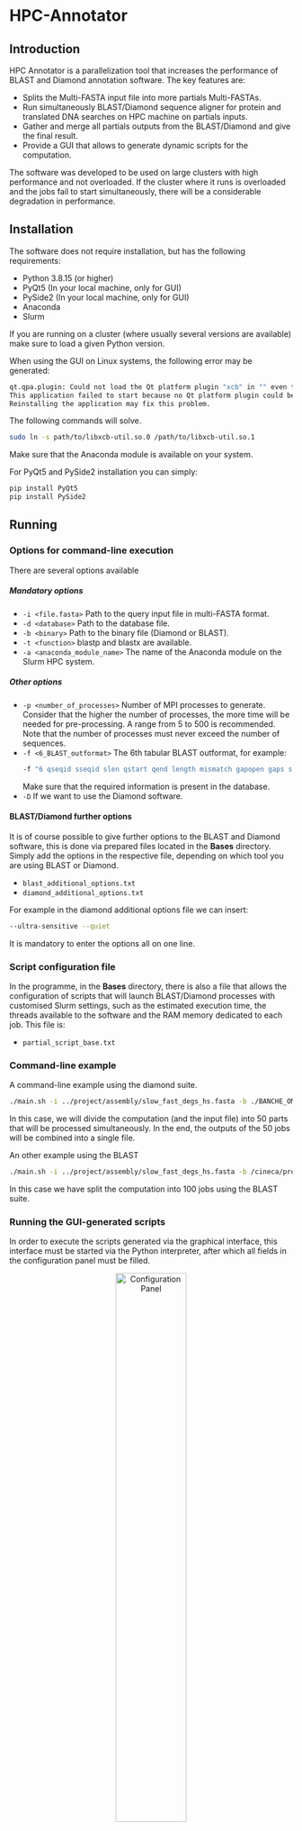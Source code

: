 # HPC-Annotator
## Introduction

HPC Annotator is a parallelization tool that increases the performance of BLAST and Diamond annotation software. 
The key features are:

-   Splits the Multi-FASTA input file into more partials Multi-FASTAs.
-   Run simultaneously BLAST/Diamond sequence aligner for protein and translated DNA searches on HPC machine on partials inputs.
-   Gather and merge all partials outputs from the BLAST/Diamond and give the final result.
-   Provide a GUI that allows to generate dynamic scripts for the computation.

The software was developed to be used on large clusters with high performance and not overloaded. If the cluster where it runs is overloaded and the jobs fail to start simultaneously, there will be a considerable degradation in performance.
## Installation

The software does not require installation, but has the following requirements:

-   Python 3.8.15 (or higher)
-   PyQt5 (In your local machine, only for GUI)
-   PySide2 (In your local machine, only for GUI)
-   Anaconda
-   Slurm

If you are running on a cluster (where usually several versions are available) make sure to load a given Python version.

When using the GUI on Linux systems, the following error may be generated:
```sh
qt.qpa.plugin: Could not load the Qt platform plugin "xcb" in "" even though it was found.
This application failed to start because no Qt platform plugin could be initialized.
Reinstalling the application may fix this problem.
```
The following commands will solve.

```sh
sudo ln -s path/to/libxcb-util.so.0 /path/to/libxcb-util.so.1
```
Make sure that the Anaconda module is available on your system.

For PyQt5 and PySide2 installation you can simply:

```sh
pip install PyQt5
pip install PySide2
```

## Running
### Options for command-line execution
There are several options available
##### Mandatory options

- `-i <file.fasta>`
    Path to the query input file in multi-FASTA format. 
- `-d <database>`
    Path to the database file. 
- `-b <binary>`
    Path to the binary file (Diamond or BLAST). 
- `-t <function>`
    blastp and blastx are available.
- `-a <anaconda_module_name>`
    The name of the Anaconda module on the Slurm HPC system.

##### Other options

- `-p <number_of_processes>`
    Number of MPI processes to generate. Consider that the higher the number of processes, the more time will be needed for pre-processing. A range from 5 to 500 is recommended. Note that the number of processes must never exceed the number of sequences.
- `-f <6_BLAST_outformat>`
    The 6th tabular BLAST outformat, for example:
    ```sh
    -f "6 qseqid sseqid slen qstart qend length mismatch gapopen gaps sseq"
    ```
    Make sure that the required information is present in the database. 
- `-D`
    If we want to use the Diamond software. 

#### BLAST/Diamond further options
It is of course possible to give further options to the BLAST and Diamond software, this is done via prepared files located in the **Bases** directory.
Simply add the options in the respective file, depending on which tool you are using BLAST or Diamond.

- `blast_additional_options.txt`
- `diamond_additional_options.txt`

For example in the diamond additional options file we can insert:
```sh
--ultra-sensitive --quiet
```
It is mandatory to enter the options all on one line.

### Script configuration file
In the programme, in the **Bases** directory, there is also a file that allows the configuration of scripts that will launch BLAST/Diamond processes with customised Slurm settings, such as the estimated execution time, the threads available to the software and the RAM memory dedicated to each job. This file is: 
- `partial_script_base.txt`

### Command-line example
A command-line example using the diamond suite.
```sh
./main.sh -i ../project/assembly/slow_fast_degs_hs.fasta -b ./BANCHE_OMOLOGY/diamond -t blastx -D -a anaconda3 -d ./BANCHE_OMOLOGY/NR/nr.dmnd -p 50
```
In this case, we will divide the computation (and the input file) into 50 parts that will be processed simultaneously. In the end, the outputs of the 50 jobs will be combined into a single file.

An other example using the BLAST
```sh
./main.sh -i ../project/assembly/slow_fast_degs_hs.fasta -b /cineca/prod/opt/applications/blast+/2.12.0/binary/blastx -t blastx -a anaconda3 -d /cineca/prod/opt/applications/blast+/2.12.0/DB/nr -p 100
```

In this case we have split the computation into 100 jobs using the BLAST suite.
### Running the GUI-generated scripts
In order to execute the scripts generated via the graphical interface, this interface must be started via the Python interpreter, after which all fields in the configuration panel must be filled.
<p align="center"><img src="https://github.com/lorenzo-arcioni/HPC-Annotator/blob/main/Images/Conf_panel.PNG" alt="Configuration Panel" style="height:50%; width:50%;"/></p>
After entering the data in the configuration panel, the generation procedure must be completed via the general graphic interface.
<p align="center"><img src="https://github.com/lorenzo-arcioni/HPC-Annotator/blob/main/Images/Main_panel.PNG" alt="Main Panel" style="height:70%; width:70%;"/></p>
Clicking on **Start** will prompt you to select a directory where a tar archive will be generated and, after that, simply upload the tar file into an (empty) directory of the HPC filesystem, and then execute the following command.
```sh
tar -zxf hpc_annotator.tar.gz && chmod 777 *.[sp][hy] && dos2unix *.sh
```
Once this is done, you have everything you need to manage and start the computation, so all you have to do is run:

```sh
sbatch start.sh
```
At the end of the calculation, the output will be in the **tmp** directory with the name final_blast.tsv.
### Monitoring and error checking
During the computation, its status can be monitored via the script.
```sh
./monitor.sh
```
It will return a table like this:
|JOBID|PARTITION|NAME|USER|STATE|TIME|TIME_LIMIT|NODES|NODELIST(REASON)|
| --- | ------- | -- | -- | --- | -- | -------- | --- | -------------- |
|7032348    |  g100_all_serial          |      PA_proc-control | larcioni | RUNNING   |   0:04  |  4:00:00   |   1 | login10   |
|7032347    |    g100_usr_prod          |            PA_proc-3 | larcioni | PENDING   |   0:00  |  4:00:00   |   1 | (Priority)|
|7032346    |    g100_usr_prod          |            PA_proc-2 | larcioni | PENDING   |   0:00  |  4:00:00   |   1 | (Priority)|
|7032345    |    g100_usr_prod          |            PA_proc-0 | larcioni | PENDING   |   0:00  |  4:00:00   |   1 | (Priority)|
|7032344    |    g100_usr_prod          |            PA_proc-4 | larcioni | RUNNING   |   56:30  |  4:00:00   |   1 | Node2|
|7032343    |    g100_usr_prod          |            PA_proc-1 | larcioni | RUNNING   |   1:54:43  |  4:00:00   |   1 | Node1|

It will not return the estimated end-of-calculation time as it cannot be determined a priori (because it depends on the system's workload). 

There is also a useful built-in tool for error checking that tests the input sequences, the partial inputs and outputs file and the final output, in this way we are sure that all input sequences were analysed.

An other useful script allows to check for Slurm errors, it also allows processes that resulted in an error to be re-executed.
For example, if you want to change the execution time to all partial scripts and re-execute them, simply give the following commands:

```sh
find . -name script.sh -exec sed -i "s/#SBATCH --time=3:00:00/#SBATCH --time=5:00:00/" {} \;
./slurm_error_checker.sh
```

### Log file
The software generates a log file, **general.log**, that contains all the information about all the computations performed, allowing the user to have a broad overview of how to adjust the waiting time and memory of the individual process. 
## Algorithm structure
The operation of the application, at a high level, can be summarised as follows: the master node, after analysing the input file, generates dynamic software according to the characteristics of the input, which will then be executed by the slaves nodes. Once the slaves are started, a further software will manage the control of the entire application; taking care of intervening when all the nodes have completed their computation and merging all the partial results obtained, as well as carrying out tests that, if passed, guarantee the correctness of the calculation. The control software will carry out statistics on the time taken by each node (actual and real) and on the general calculation time.

<p align="center"><img src="https://github.com/lorenzo-arcioni/HPC-Annotator/blob/main/Images/Logic-diagram.png" alt="Logic-diagram" style="height:60%; width:60%;"/></p>

## Benchmarks
Various benchmarks were run on the software using Diamond's blastx tool.
Below is a table of execution times showing the data of some organisms with standard serial version (1 process) and parallel version. We note that "Actual time" represents the execution time including the scheduling time (which has been reported only for the sake of completeness), so the "Expected Time" figure should be taken as a reference since, on a non-overloaded machine, it is a more reliable reference.

<p align="center"><img src="https://github.com/lorenzo-arcioni/HPC-Annotator/blob/main/Images/Benchmark-SP-table.PNG" alt="Organisms times" style="height:90%; width:90%;"/></p>
<p align="center"><img src="https://github.com/lorenzo-arcioni/HPC-Annotator/blob/main/Images/Benchmark-SP-graph.PNG" alt="Organisms Times Graph" style="height:60%; width:60%;"/></p>

As we can see from the graph, there is a considerable increase in performance using the HPC-Annotator application compared to using traditional BLAST/Diamond.
Furthermore, where it is necessary to analyse a large number of sequences and/or against a large database (where serial annotation would be impossible or at any rate very time-consuming), very often the parallel version (with HPC-Annotator) makes annotation possible despite the policies imposed by the Slurm scheduler (such as the limit on the execution time of a job), thus making annotation possible on huge masses of data.

## Tutorial
The purpose of this tutorial is to show an example of execution that the user can do with sequences that he finds within this repository, on the Galileo100 machine.
First, we start by cloning the repository into a folder on our filesystem on the HPC machine
```sh
git clone https://github.com/tcastrignan/HPC-Annotator
```
After that, you will need execute the following commands, giving execution permissions to all scripts.
```sh
cd HPC-Annotator
chmod 777 *.[sp][hy] && dos2unix *.sh
```
So we extract the virtual environment.
```sh
tar -zxf pa_env.tar.gz
```
And finally we run the **main** script with the following parameters, the computation will be completed in a few seconds.
```sh
./main.sh -i ./Tutorial/Bohle_iridovirus/cds_from_genomic.fna -b /g100_scratch/userexternal/tcastrig/BANCHE_OMOLOGY/diamond -t blastx -D -a anaconda3 -d /g100_scratch/userexternal/larcioni/DATABASES/swissprot/sp.dmnd -p 20
```
Eventually, we will find the output file of the calculation in the **tmp** directory with the name **final_blast.tsv**.
## License

MIT

**Free Software, Hell Yeah!**